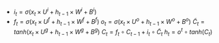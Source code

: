
<!---
ed-mr/ed-mr is a ✨ special ✨ repository because its `README.md` (this file) appears on your GitHub profile.
You can click the Preview link to take a look at your changes.
--->

- $i_t = \sigma(x_t\times U^i+h_{t-1}\times W^i+B^i)$
- $f_t = \sigma(x_t\times U^f+h_{t-1}\times W^f+B^f)$
    $o_t = \sigma(x_t\times U^o+h_{t-1}\times W^o+B^o)$
    $\tilde C_t=tanh(x_t\times U^g+h_{t-1}\times W^g+B^g)$
    $C_t=f_t\circ C_{t-1}+i_t\circ \tilde C_t$
    $h_t = o^t\circ tanh(C_t)$


